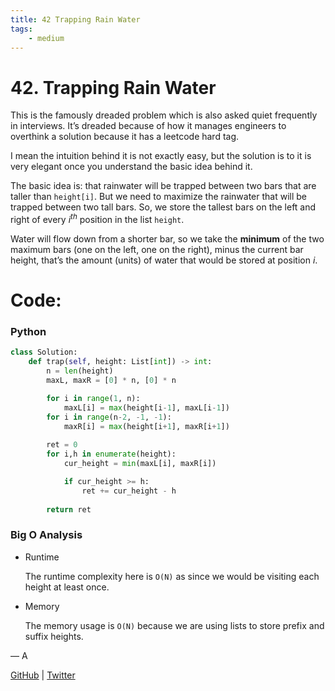 ```yaml
---
title: 42 Trapping Rain Water
tags:
    - medium
---
```



# 42. Trapping Rain Water

This is the famously dreaded problem which is also asked quiet frequently in interviews. It’s dreaded because of how it manages engineers to overthink a solution because it has a leetcode hard tag. 

I mean the intuition behind it is not exactly easy, but the solution is to it is very elegant once you understand the basic idea behind it.

The basic idea is: that rainwater will be trapped between two bars that are taller than `height[i]`. But we need to maximize the rainwater that will be trapped between two tall bars. So, we store the tallest bars on the left and right of every $i^{th}$ position in the list `height`.

Water will flow down from a shorter bar, so we take the **minimum** of the two maximum bars (one on the left, one on the right), minus the current bar height, that’s the amount (units) of water that would be stored at position $i$.

# Code:

### Python

```python
class Solution:
    def trap(self, height: List[int]) -> int:
        n = len(height)
        maxL, maxR = [0] * n, [0] * n

        for i in range(1, n):
            maxL[i] = max(height[i-1], maxL[i-1])
        for i in range(n-2, -1, -1):
            maxR[i] = max(height[i+1], maxR[i+1])
        
        ret = 0
        for i,h in enumerate(height):
            cur_height = min(maxL[i], maxR[i])

            if cur_height >= h:
                ret += cur_height - h
        
        return ret
```

### Big O Analysis

- Runtime
    
    The runtime complexity here is `O(N)` as since we would be visiting each height at least once.
    
- Memory
    
    The memory usage is `O(N)`  because we are using lists to store prefix and suffix heights.
    

— A

[GitHub](https://github.com/AtharvaKamble) | [Twitter](https://twitter.com/AtharvaKamble07)